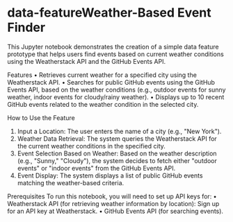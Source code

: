 # data-featureWeather-Based Event Finder

This Jupyter notebook demonstrates the creation of a simple data feature prototype that helps users find events based on current weather conditions using the Weatherstack API and the GitHub Events API.

Features
•	Retrieves current weather for a specified city using the Weatherstack API.
•	Searches for public GitHub events using the GitHub Events API, based on the weather conditions (e.g., outdoor events for sunny weather, indoor events for cloudy/rainy weather).
•	Displays up to 10 recent GitHub events related to the weather condition in the selected city.

How to Use the Feature
1. Input a Location:
The user enters the name of a city (e.g., "New York").
2. Weather Data Retrieval:
The system queries the Weatherstack API for the current weather conditions in the specified city.
3. Event Selection Based on Weather:
Based on the weather description (e.g., "Sunny," "Cloudy"), the system decides to fetch either "outdoor events" or "indoor events" from the GitHub Events API.
4. Event Display:
The system displays a list of public GitHub events matching the weather-based criteria.


Prerequisites
To run this notebook, you will need to set up API keys for:
•	Weatherstack API (for retrieving weather information by location): Sign up for an API key at Weatherstack.
•	GitHub Events API (for searching events). 

